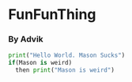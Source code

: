 # FunFunThing
### By Advik
```python
print("Hello World. Mason Sucks")
if(Mason is weird)
  then print("Mason is weird")
```
